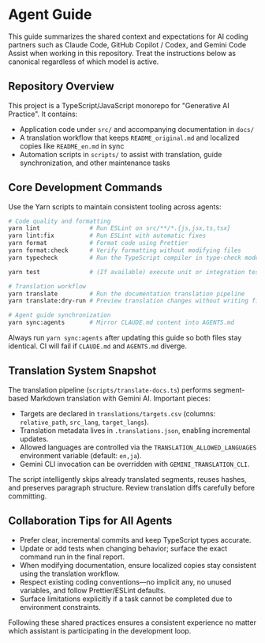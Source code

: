 # Agent Guide

This guide summarizes the shared context and expectations for AI coding partners such as Claude Code, GitHub Copilot / Codex, and Gemini Code Assist when working in this repository. Treat the instructions below as canonical regardless of which model is active.

## Repository Overview

This project is a TypeScript/JavaScript monorepo for "Generative AI Practice". It contains:

- Application code under `src/` and accompanying documentation in `docs/`
- A translation workflow that keeps `README_original.md` and localized copies like `README_en.md` in sync
- Automation scripts in `scripts/` to assist with translation, guide synchronization, and other maintenance tasks

## Core Development Commands

Use the Yarn scripts to maintain consistent tooling across agents:

```bash
# Code quality and formatting
yarn lint              # Run ESLint on src/**/*.{js,jsx,ts,tsx}
yarn lint:fix          # Run ESLint with automatic fixes
yarn format            # Format code using Prettier
yarn format:check      # Verify formatting without modifying files
yarn typecheck         # Run the TypeScript compiler in type-check mode

yarn test              # (If available) execute unit or integration tests

# Translation workflow
yarn translate         # Run the documentation translation pipeline
yarn translate:dry-run # Preview translation changes without writing files

# Agent guide synchronization
yarn sync:agents       # Mirror CLAUDE.md content into AGENTS.md
```

Always run `yarn sync:agents` after updating this guide so both files stay identical. CI will fail if `CLAUDE.md` and `AGENTS.md` diverge.

## Translation System Snapshot

The translation pipeline (`scripts/translate-docs.ts`) performs segment-based Markdown translation with Gemini AI. Important pieces:

- Targets are declared in `translations/targets.csv` (columns: `relative_path`, `src_lang`, `target_langs`).
- Translation metadata lives in `.translations.json`, enabling incremental updates.
- Allowed languages are controlled via the `TRANSLATION_ALLOWED_LANGUAGES` environment variable (default: `en,ja`).
- Gemini CLI invocation can be overridden with `GEMINI_TRANSLATION_CLI`.

The script intelligently skips already translated segments, reuses hashes, and preserves paragraph structure. Review translation diffs carefully before committing.

## Collaboration Tips for All Agents

- Prefer clear, incremental commits and keep TypeScript types accurate.
- Update or add tests when changing behavior; surface the exact command run in the final report.
- When modifying documentation, ensure localized copies stay consistent using the translation workflow.
- Respect existing coding conventions—no implicit any, no unused variables, and follow Prettier/ESLint defaults.
- Surface limitations explicitly if a task cannot be completed due to environment constraints.

Following these shared practices ensures a consistent experience no matter which assistant is participating in the development loop.
